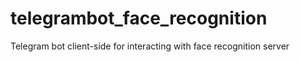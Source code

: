 # telegrambot_face_recognition
Telegram bot client-side for interacting with face recognition server
